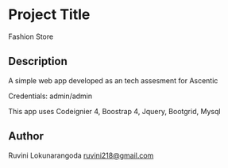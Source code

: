 # Project Title

Fashion Store

## Description

A simple web app developed as an tech assesment for Ascentic

Credentials: admin/admin

This app uses Codeignier 4, Boostrap 4, Jquery, Bootgrid, Mysql

## Author

Ruvini Lokunarangoda
ruvini218@gmail.com
